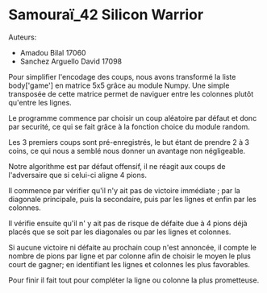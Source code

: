 # Samouraï_42 Silicon Warrior

Auteurs: 
- Amadou Bilal 17060
- Sanchez Arguello David 17098

Pour simplifier l'encodage des coups, nous avons transformé la liste body['game'] en matrice 5x5 grâce au module Numpy.
Une simple transposée de cette matrice permet de naviguer entre les colonnes plutôt qu'entre les lignes.

Le programme commence par choisir un coup aléatoire par défaut et donc par securité, ce qui se fait grâce à la fonction choice du module random.

Les 3 premiers coups sont pré-enregistrés, le but étant de prendre 2 à 3 coins, ce qui nous a semblé nous donner un avantage non négligeable.

Notre algorithme est par défaut offensif, il ne réagit aux coups de l'adversaire que si celui-ci aligne 4 pions.

Il commence par vérifier qu'il n'y ait pas de victoire immédiate ; par la diagonale principale, puis la secondaire, puis par les lignes et enfin par les colonnes.

Il vérifie ensuite qu'il n' y ait pas de risque de défaite due à 4 pions déjà placés que se soit par les diagonales ou par les lignes et colonnes.

Si aucune victoire ni défaite au prochain coup n'est annoncée, il compte le nombre de pions par ligne et par colonne afin de choisir le moyen le plus court de gagner; en identifiant les lignes et colonnes les plus favorables.

Pour finir il fait tout pour compléter la ligne ou colonne la plus prometteuse.
